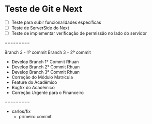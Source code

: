 # Teste de Git e Next

- [ ]  Teste para subir funcionalidades específicas
- [ ]  Teste de ServerSide do Next
- [ ]  Teste de implementar verificação de permissão no lado do servidor

=========

Branch 3 - 1º commit
Branch 3 - 2º commit

- Develop Branch 1° Commit Rhuan
- Develop Branch 2° Commit Rhuan
- Develop Branch 3° Commit Rhuan
- Correção do Módulo Matrícula
- Feature do Acadêmico
- Bugfix do Acadêmico
- Correção Urgente para o Financeiro

=========

- carlos/fix
  - primeiro commit
